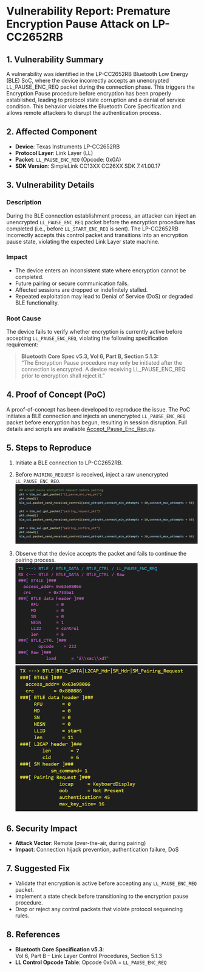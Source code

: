 # Vulnerability Report: Premature Encryption Pause Attack on LP-CC2652RB


## 1. **Vulnerability Summary**
A vulnerability was identified in the LP-CC2652RB Bluetooth Low Energy (BLE) SoC, where the device incorrectly accepts an unencrypted LL_PAUSE_ENC_REQ packet during the connection phase. This triggers the Encryption Pause procedure before encryption has been properly established, leading to protocol state corruption and a denial of service condition. This behavior violates the Bluetooth Core Specification and allows remote attackers to disrupt the authentication process.

## 2. **Affected Component**
- **Device**: Texas Instruments LP-CC2652RB  
- **Protocol Layer**: Link Layer (LL)  
- **Packet**: `LL_PAUSE_ENC_REQ` (Opcode: 0x0A)  
- **SDK Version**: SimpleLink CC13XX CC26XX SDK 7.41.00.17

## 3. **Vulnerability Details**

### Description
During the BLE connection establishment process, an attacker can inject an unencrypted `LL_PAUSE_ENC_REQ` packet before the encryption procedure has completed (i.e., before `LL_START_ENC_REQ` is sent). The LP-CC2652RB incorrectly accepts this control packet and transitions into an encryption pause state, violating the expected Link Layer state machine.

### Impact
- The device enters an inconsistent state where encryption cannot be completed.
- Future pairing or secure communication fails.
- Affected sessions are dropped or indefinitely stalled.
- Repeated exploitation may lead to Denial of Service (DoS) or degraded BLE functionality.

### Root Cause
The device fails to verify whether encryption is currently active before accepting `LL_PAUSE_ENC_REQ`, violating the following specification requirement:

> **Bluetooth Core Spec v5.3, Vol 6, Part B, Section 5.1.3:**  
> “The Encryption Pause procedure may only be initiated after the connection is encrypted. A device receiving LL_PAUSE_ENC_REQ prior to encryption shall reject it.”

## 4. **Proof of Concept (PoC)**
A proof-of-concept has been developed to reproduce the issue. The PoC initiates a BLE connection and injects an unencrypted `LL_PAUSE_ENC_REQ` packet before encryption has begun, resulting in session disruption. Full details and scripts are available [Accept_Pause_Enc_Req.py](./Accept_Pause_Enc_Req.py).

## 5. **Steps to Reproduce**
1. Initiate a BLE connection to LP-CC2652RB.
2. Before `PAIRING_REQUEST` is received, inject a raw unencrypted `LL_PAUSE_ENC_REQ`.
![Invalid Pause Injection](picture/1.png)

3. Observe that the device accepts the packet and fails to continue the pairing process.
![Accepts the packet](picture/2.png)
![Fails to continue the pairing process](picture/3.png)

## 6. **Security Impact**

- **Attack Vector**: Remote (over-the-air, during pairing)  
- **Impact**: Connection hijack prevention, authentication failure, DoS  


## 7. **Suggested Fix**
- Validate that encryption is active before accepting any `LL_PAUSE_ENC_REQ` packet.
- Implement a state check before transitioning to the encryption pause procedure.
- Drop or reject any control packets that violate protocol sequencing rules.

## 8. **References**
- **Bluetooth Core Specification v5.3**:  
  Vol 6, Part B – Link Layer Control Procedures, Section 5.1.3  
- **LL Control Opcode Table**: Opcode 0x0A = `LL_PAUSE_ENC_REQ`